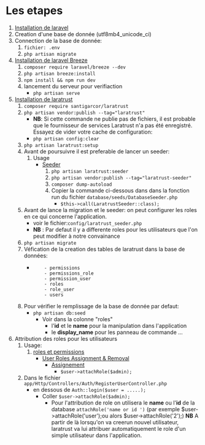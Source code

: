 # Les etapes

1. [Installation de laravel](https://laravel.com/docs/8.x/installation)
2. Creation d'une base de donnée (utf8mb4_unicode_ci)
3. Connection de la base de donnée:
    1. `fichier: .env`
    2. `php artisan migrate`
4. [Installation de laravel Breeze](https://laravel.com/docs/8.x/starter-kits) 
    1. `composer require laravel/breeze --dev`
    2. `php artisan breeze:install`
    3. `npm install && npm run dev`
    4. lancement du serveur pour verifiaction
        - `php artisan serve`
5. [Installation de laratrust](https://laratrust.santigarcor.me/docs/6.x/installation.html)
    1. `composer require santigarcor/laratrust`
    2. `php artisan vendor:publish --tag="laratrust"`
        - **NB**: Si cette commande ne publie pas de fichiers, il est probable que le fournisseur de services Laratrust n'a pas été enregistré. 
        Essayez de vider votre cache de configuration:
        - `php artisan config:clear`
    3. `php artisan laratrust:setup`
    4. Avant de poursuivre il est preferable de lancer un seeder: 
        1. Usage
            - [Seeder](https://laratrust.santigarcor.me/docs/6.x/usage/seeder.html)
                1. `php artisan laratrust:seeder`
                2. `php artisan vendor:publish --tag="laratrust-seeder"`
                3. `composer dump-autoload`
                4. Copier la commande ci-dessous dans dans la fonction run du fichier `database/seeds/DatabaseSeeder.php`
                    - `$this->call(LaratrustSeeder::class);` 
    5. Avant de lance la migration et le seeder: on peut configurer les roles en ce qui concerne l'application. 
        - voir le fichier:`config/laratrust_seeder.php`
        - **NB** : Par defaut il y a differente roles pour les utilisateurs que l'on peut modifier à notre convainance
    6. `php artisan migrate`
    7. Véfication de la creation des tables de laratrust dans la base de données:
        -   ```
                - permissions
                - permissions_role
                - permission_user
                - roles
                - role_user
                - users
            ```
    8. Pour vérifier le remplissage de la base de donnée par defaut:
        - `php artisan db:seed`
            - Voir dans la colonne "roles"
                - l'**id** et le **name** pour la manipulation dans l'application
                - le **display_name** pour les panneau de commande ...
6. Attribution des roles pour les utilisateurs 
    1. Usage:
        1. [roles et permissions](https://laratrust.santigarcor.me/docs/6.x/usage/roles-and-permissions.html)
            - [User Roles Assignment & Removal](https://laratrust.santigarcor.me/docs/6.x/usage/roles-and-permissions.html#user-roles-assignment-removal)
                - [Assignement](https://laratrust.santigarcor.me/docs/6.x/usage/roles-and-permissions.html#assignment-2)
                    - `$user->attachRole($admin);`
    2. Dans le fichier `app/Http/Controllers/Auth/RegisterUserController.php`
        - en dessous de `Auth::login($user = .....);`
            - Coller `$user->attachRole($admin);`
                - Pour l'attribution de role on utilisera le **name** ou l'**id** de la database `attachRole('name or id ')` (par exemple $user->attachRole('user');ou alors $user->attachRole('2');)
    **NB** A partir de là lorsqu'on va creerun nouvel utilisateur, laratrust va lui attribuer automatiquement le role d'un simple utilisateur dans l'application.